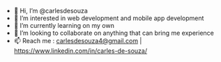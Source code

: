 - 👋 Hi, I’m @carlesdesouza
- 👀 I’m interested in web development and mobile app development
- 🌱 I’m currently learning on my own
- 💞️ I’m looking to collaborate on anything that can bring me experience
- 📫 Reach me : carlesdesouza4@gmail.com | https://www.linkedin.com/in/carles-de-souza/

<!---
carlesdesouza/carlesdesouza is a ✨ special ✨ repository because its `README.md` (this file) appears on your GitHub profile.
You can click the Preview link to take a look at your changes.
--->
